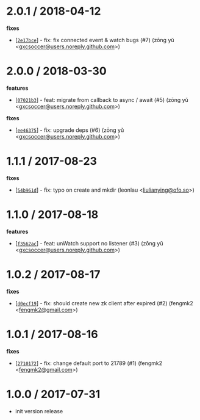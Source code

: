 
2.0.1 / 2018-04-12
==================

**fixes**
  * [[`2e17bce`](http://github.com/node-modules/zookeeper-cluster-client/commit/2e17bce7cbd0962de2c040ccc5499579876943f5)] - fix: fix connected event & watch bugs (#7) (zōng yǔ <<gxcsoccer@users.noreply.github.com>>)

2.0.0 / 2018-03-30
==================

**features**
  * [[`07021b3`](http://github.com/node-modules/zookeeper-cluster-client/commit/07021b3c1991519090f0e91c668f58e3334ccc43)] - feat: migrate from callback to async / await (#5) (zōng yǔ <<gxcsoccer@users.noreply.github.com>>)

**fixes**
  * [[`ee46375`](http://github.com/node-modules/zookeeper-cluster-client/commit/ee463753491fd301b9f639e838a95775a320afc9)] - fix: upgrade deps (#6) (zōng yǔ <<gxcsoccer@users.noreply.github.com>>)

1.1.1 / 2017-08-23
==================

**fixes**
  * [[`54b961d`](http://github.com/node-modules/zookeeper-cluster-client/commit/54b961d20d316910c9b56551916d6425711a61c7)] - fix: typo on create and mkdir (leonlau <<liulianying@ofo.so>>)

1.1.0 / 2017-08-18
==================

**features**
  * [[`f3562ac`](http://github.com/node-modules/zookeeper-cluster-client/commit/f3562ac0fd3848570526e83fac0ec350f7a663fa)] - feat: unWatch support no listener (#3) (zōng yǔ <<gxcsoccer@users.noreply.github.com>>)

1.0.2 / 2017-08-17
==================

**fixes**
  * [[`d0ecf19`](http://github.com/node-modules/zookeeper-cluster-client/commit/d0ecf194d5b919051c460fc4eca5e860f4714ce3)] - fix: should create new zk client after expired (#2) (fengmk2 <<fengmk2@gmail.com>>)

1.0.1 / 2017-08-16
==================

**fixes**
  * [[`2710172`](http://github.com/node-modules/zookeeper-cluster-client/commit/2710172ce4263bb91088102fdb4f64c9cef4a917)] - fix: change default port to 21789 (#1) (fengmk2 <<fengmk2@gmail.com>>)

1.0.0 / 2017-07-31
==================

  * init version release
